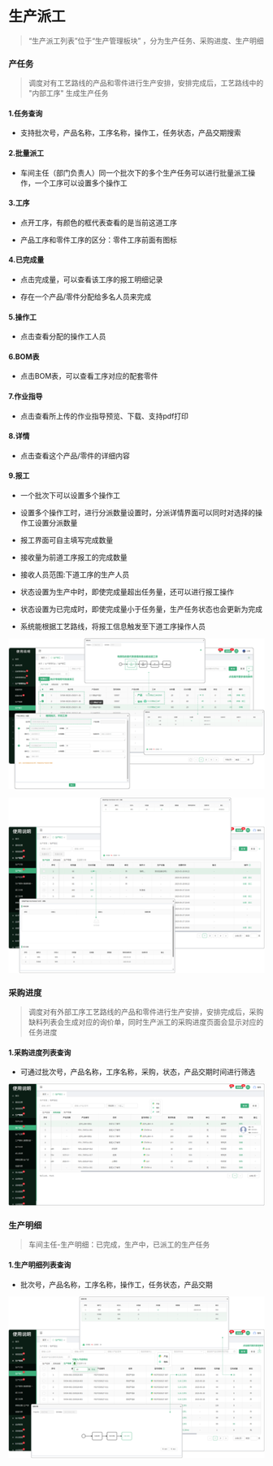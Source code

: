 # 生产派工

> “生产派工列表”位于“生产管理板块” ，分为生产任务、采购进度、生产明细 

### 产任务

> 调度对有工艺路线的产品和零件进行生产安排，安排完成后，工艺路线中的 "内部工序" 生成生产任务

#### 1.任务查询

* 支持批次号，产品名称，工序名称，操作工，任务状态，产品交期搜索

#### 2.批量派工

* 车间主任（部门负责人）同一个批次下的多个生产任务可以进行批量派工操作，一个工序可以设置多个操作工

#### 3.工序

* 点开工序，有颜色的框代表查看的是当前这道工序

* 产品工序和零件工序的区分：零件工序前面有图标

#### 4.已完成量

* 点击完成量，可以查看该工序的报工明细记录

* 存在一个产品/零件分配给多名人员来完成

#### 5.操作工

* 点击查看分配的操作工人员

#### 6.BOM表

* 点击BOM表，可以查看工序对应的配套零件

#### 7.作业指导

* 点击查看所上传的作业指导预览、下载、支持pdf打印

#### 8.详情

* 点击查看这个产品/零件的详细内容

#### 9.报工

* 一个批次下可以设置多个操作工

*  设置多个操作工时，进行分派数量设置时，分派详情界面可以同时对选择的操作工设置分派数量

* 报工界面可自主填写完成数量

* 接收量为前道工序报工的完成数量

* 接收人员范围:下道工序的生产人员

* 状态设置为生产中时，即使完成量超出任务量，还可以进行报工操作

* 状态设置为已完成时，即使完成量小于任务量，生产任务状态也会更新为完成

*  系统能根据工艺路线，将报工信息触发至下道工序操作人员

![如图所示](../file/scpg-scrw1.png)



![如图所示](../file/scpg-scrw2.png)

### 采购进度

> 调度对有外部工序工艺路线的产品和零件进行生产安排，安排完成后，采购缺料列表会生成对应的询价单，同时生产派工的采购进度页面会显示对应的任务进度

#### 1.采购进度列表查询

* 可通过批次号，产品名称，工序名称，采购，状态，产品交期时间进行筛选


![如图所示](../file/scpg-cgjd1.png)


### 生产明细

> 车间主任-生产明细：已完成，生产中，已派工的生产任务


#### 1.生产明细列表查询

* 批次号，产品名称，工序名称，操作工，任务状态，产品交期


![如图所示](../file/scpg-scmx1.png)



